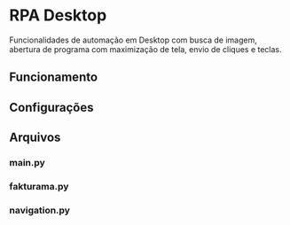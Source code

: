 # RPA Desktop
Funcionalidades de automação em Desktop com busca de imagem, abertura de programa com maximização de tela, envio de cliques e teclas.

## Funcionamento

## Configurações

## Arquivos
### main.py
### fakturama.py
### navigation.py
